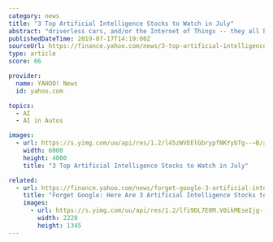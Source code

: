 ```yaml
---
category: news
title: "3 Top Artificial Intelligence Stocks to Watch in July"
abstract: "driverless cars, and/or the Internet of Things -- they all have one trait in common: artificial intelligence (AI). According to a report from management consultant McKinsey Global Institute ..."
publishedDateTime: 2019-07-17T14:19:00Z
sourceUrl: https://finance.yahoo.com/news/3-top-artificial-intelligence-stocks-140700026.html
type: article
score: 66

provider:
  name: YAHOO! News
  id: yahoo.com

topics:
  - AI
  - AI in Autos

images:
  - url: https://s.yimg.com/uu/api/res/1.2/l45zWVEElGbrypfNKYybTg--~B/aD00MDAwO3c9NjAwMDtzbT0xO2FwcGlkPXl0YWNoeW9u/http://media.zenfs.com/en-US/homerun/motleyfool.com/12418ae77a15ee695acae388caa1317a
    width: 6000
    height: 4000
    title: "3 Top Artificial Intelligence Stocks to Watch in July"

related:
  - url: https://finance.yahoo.com/news/forget-google-3-artificial-intelligence-120000658.html
    title: "Forget Google: Here Are 3 Artificial Intelligence Stocks to Watch"
    images:
      - url: https://s.yimg.com/uu/api/res/1.2/lfi9DL7E0M.V0ikMEseIjg--~B/dz0wO3NtPTE7YXBwaWQ9eXRhY2h5b24-/https://media.zenfs.com/en-US/homerun/motleyfool.com/03fed12b2187518ff6a3ec9c4f756ca5
        width: 2228
        height: 1345
---
```

